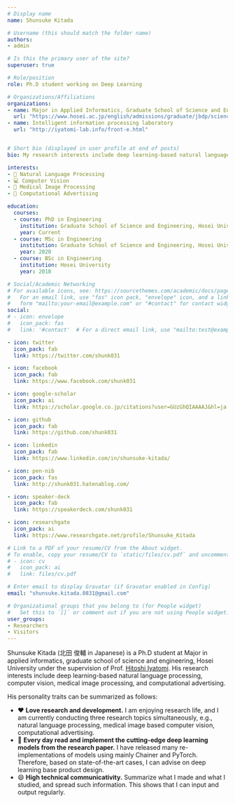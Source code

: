 ```yaml
---
# Display name
name: Shunsuke Kitada

# Username (this should match the folder name)
authors:
- admin

# Is this the primary user of the site?
superuser: true

# Role/position
role: Ph.D student working on Deep Learning

# Organizations/Affiliations
organizations:
- name: Major in Applied Informatics, Graduate School of Science and Engineering, Hosei University
  url: "https://www.hosei.ac.jp/english/admissions/graduate/jbdp/science_engineering/applied_informatics/"
- name: Intelligent information processing laboratory
  url: "http://iyatomi-lab.info/front-e.html"


# Short bio (displayed in user profile at end of posts)
bio: My research interests include deep learning-based natural language processing, computer vision, medical image processing, and computational advertising.

interests:
- 🤖 Natural Language Processing
- 💻 Computer Vision
- 🏥 Medical Image Processing
- 📃 Computational Advertising

education:
  courses:
  - course: PhD in Engineering
    institution: Graduate School of Science and Engineering, Hosei University
    year: Current
  - course: MSc in Engineering
    institution: Graduate School of Science and Engineering, Hosei University
    year: 2020
  - course: BSc in Engineering
    institution: Hosei University
    year: 2018

# Social/Academic Networking
# For available icons, see: https://sourcethemes.com/academic/docs/page-builder/#icons
#   For an email link, use "fas" icon pack, "envelope" icon, and a link in the
#   form "mailto:your-email@example.com" or "#contact" for contact widget.
social:
# - icon: envelope
#   icon_pack: fas
#   link: '#contact'  # For a direct email link, use "mailto:test@example.org".

- icon: twitter
  icon_pack: fab
  link: https://twitter.com/shunk031

- icon: facebook
  icon_pack: fab
  link: https://www.facebook.com/shunk031

- icon: google-scholar
  icon_pack: ai
  link: https://scholar.google.co.jp/citations?user=GUzGhQIAAAAJ&hl=ja

- icon: github
  icon_pack: fab
  link: https://github.com/shunk031

- icon: linkedin
  icon_pack: fab
  link: https://www.linkedin.com/in/shunsuke-kitada/

- icon: pen-nib
  icon_pack: fas
  link: http://shunk031.hatenablog.com/

- icon: speaker-deck
  icon_pack: fab
  link: https://speakerdeck.com/shunk031

- icon: researchgate
  icon_pack: ai
  link: https://www.researchgate.net/profile/Shunsuke_Kitada

# Link to a PDF of your resume/CV from the About widget.
# To enable, copy your resume/CV to `static/files/cv.pdf` and uncomment the lines below.
# - icon: cv
#   icon_pack: ai
#   link: files/cv.pdf

# Enter email to display Gravatar (if Gravatar enabled in Config)
email: "shunsuke.kitada.0831@gmail.com"

# Organizational groups that you belong to (for People widget)
#   Set this to `[]` or comment out if you are not using People widget.
user_groups:
- Researchers
- Visitors
---
```


Shunsuke Kitada (北田 俊輔 in Japanese) is a Ph.D student at Major in applied informatics, graduate school of science and engineering, Hosei University under the supervision of Prof. [Hitoshi Iyatomi](http://iyatomi-lab.info/front-e.html).
His research interests include deep learning-based natural language processing, computer vision, medical image processing, and computational advertising.

His personality traits can be summarized as follows:
- ❤️ **Love research and development.** I am enjoying research life, and I am currently conducting three research topics simultaneously, e.g., natural language processing, medical image based computer vision, computational advertising.
- 📝 **Every day read and implement the cutting-edge deep learning models from the research paper.** I have released many re-implementations of models using mainly Chainer and PyTorch. Therefore, based on state-of-the-art cases, I can advise on deep learning base product design.
- 😄 **High technical communicativity.** Summarize what I made and what I studied, and spread such information. This shows that I can input and output regularly.
